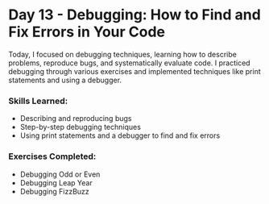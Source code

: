 # Day 13 - Debugging: How to Find and Fix Errors in Your Code

Today, I focused on debugging techniques, learning how to describe problems, reproduce bugs, and systematically evaluate code. I practiced debugging through various exercises and implemented techniques like print statements and using a debugger.

### Skills Learned:

- Describing and reproducing bugs
- Step-by-step debugging techniques
- Using print statements and a debugger to find and fix errors

### Exercises Completed:

- Debugging Odd or Even
- Debugging Leap Year
- Debugging FizzBuzz

